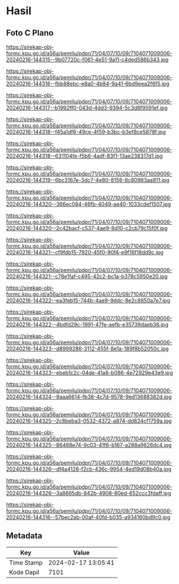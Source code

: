 # Hasil

## Foto C Plano

https://sirekap-obj-formc.kpu.go.id/a56a/pemilu/pdpr/71/04/07/10/09/7104071009006-20240216-144315--9b07720c-f061-4e51-9a11-c4ded586b343.jpg

https://sirekap-obj-formc.kpu.go.id/a56a/pemilu/pdpr/71/04/07/10/09/7104071009006-20240216-144316--fbb88ebc-e8a0-4b84-9a41-6bd9eea2f6f5.jpg

https://sirekap-obj-formc.kpu.go.id/a56a/pemilu/pdpr/71/04/07/10/09/7104071009006-20240216-144317--b1992ff0-043d-4dd3-9394-5c3d8f9591ef.jpg

https://sirekap-obj-formc.kpu.go.id/a56a/pemilu/pdpr/71/04/07/10/09/7104071009006-20240216-144318--f45a1df6-49ce-4f59-b3bc-b3ef8ce5878f.jpg

https://sirekap-obj-formc.kpu.go.id/a56a/pemilu/pdpr/71/04/07/10/09/7104071009006-20240216-144318--631104fe-f5b6-4adf-83f1-13ae238317d1.jpg

https://sirekap-obj-formc.kpu.go.id/a56a/pemilu/pdpr/71/04/07/10/09/7104071009006-20240216-144319--6bc3167e-3dc7-4e80-8156-8c80983aa811.jpg

https://sirekap-obj-formc.kpu.go.id/a56a/pemilu/pdpr/71/04/07/10/09/7104071009006-20240216-144320--366ec084-46fb-4049-ae40-1033cdef1507.jpg

https://sirekap-obj-formc.kpu.go.id/a56a/pemilu/pdpr/71/04/07/10/09/7104071009006-20240216-144320--2c42bacf-c537-4ae9-8d10-c2cb79c15f0f.jpg

https://sirekap-obj-formc.kpu.go.id/a56a/pemilu/pdpr/71/04/07/10/09/7104071009006-20240216-144321--cf9fdb15-7920-45f0-90f4-e9f16f18dd9c.jpg

https://sirekap-obj-formc.kpu.go.id/a56a/pemilu/pdpr/71/04/07/10/09/7104071009006-20240216-144321--c78e1faf-c495-42c2-bc1a-b378c5950e20.jpg

https://sirekap-obj-formc.kpu.go.id/a56a/pemilu/pdpr/71/04/07/10/09/7104071009006-20240216-144322--ea3feb15-744b-4ae9-9ddc-8e2c8850a7e7.jpg

https://sirekap-obj-formc.kpu.go.id/a56a/pemilu/pdpr/71/04/07/10/09/7104071009006-20240216-144322--4bdfd29c-1991-47fe-aefb-e35739daeb36.jpg

https://sirekap-obj-formc.kpu.go.id/a56a/pemilu/pdpr/71/04/07/10/09/7104071009006-20240216-144323--d8999286-3112-455f-8e1a-189f8b52050c.jpg

https://sirekap-obj-formc.kpu.go.id/a56a/pemilu/pdpr/71/04/07/10/09/7104071009006-20240216-144323--ebeb1c2c-04de-41a8-b086-4e72929e43e9.jpg

https://sirekap-obj-formc.kpu.go.id/a56a/pemilu/pdpr/71/04/07/10/09/7104071009006-20240216-144324--8aaa6614-fb38-4c7d-9578-9ed13688382d.jpg

https://sirekap-obj-formc.kpu.go.id/a56a/pemilu/pdpr/71/04/07/10/09/7104071009006-20240216-144325--2c8beba3-0532-4372-a874-dd824cf1759a.jpg

https://sirekap-obj-formc.kpu.go.id/a56a/pemilu/pdpr/71/04/07/10/09/7104071009006-20240216-144325--86468e74-9c03-41f6-b167-a288a9626dc4.jpg

https://sirekap-obj-formc.kpu.go.id/a56a/pemilu/pdpr/71/04/07/10/09/7104071009006-20240216-144326--df4a4128-f2cb-436c-9954-4ed19d08b40a.jpg

https://sirekap-obj-formc.kpu.go.id/a56a/pemilu/pdpr/71/04/07/10/09/7104071009006-20240216-144326--3a8665db-842b-4908-80ed-652ccc3fdaff.jpg

https://sirekap-obj-formc.kpu.go.id/a56a/pemilu/pdpr/71/04/07/10/09/7104071009006-20240216-144316--57bec2ab-00af-40fd-b035-a934160bd9c0.jpg


## Metadata

| Key        | Value               |
| ---------- | ------------------- |
| Time Stamp | 2024-02-17 13:05:41 |
| Kode Dapil | 7101                |



